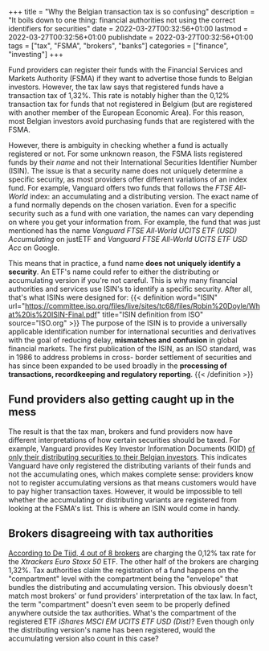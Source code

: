 +++
title = "Why the Belgian transaction tax is so confusing"
description = "It boils down to one thing: financial authorities not using the correct identifiers for securities"
date = 2022-03-27T00:32:56+01:00
lastmod = 2022-03-27T00:32:56+01:00
publishdate = 2022-03-27T00:32:56+01:00
tags = ["tax", "FSMA", "brokers", "banks"]
categories = ["finance", "investing"]
+++

Fund providers can register their funds with the Financial Services and Markets Authority (FSMA) if they want to advertise those funds to Belgian investors. However, the tax law says that registered funds have a transaction tax of 1,32%. This rate is notably higher than the 0,12% transaction tax for funds that not registered in Belgium (but are registered with another member of the European Economic Area). For this reason, most Belgian investors avoid purchasing funds that are registered with the FSMA.

However, there is ambiguity in checking whether a fund is actually registered or not. For some unknown reason, the FSMA lists registered funds by their _name_ and not their International Securities Identifier Number (ISIN). The issue is that a security name does not uniquely determine a specific security, as most providers offer different variations of an index fund. For example, Vanguard offers two funds that follows the _FTSE All-World_ index: an accumulating and a distributing version. The exact name of a fund normally depends on the chosen variation. Even for a specific security such as a fund with one variation, the names can vary depending on where you get your information from. For example, the fund that was just mentioned has the name _Vanguard FTSE All-World UCITS ETF (USD) Accumulating_ on justETF and _Vanguard FTSE All-World UCITS ETF USD Acc_ on Google.

This means that in practice, a fund name **does not uniquely identify a security**. An ETF's name could refer to either the distributing or accumulating version if you're not careful. This is why many financial authorities and services use ISIN's to identify a specific security. After all, that's what ISINs were designed for:
{{< definition word="ISIN" url="https://committee.iso.org/files/live/sites/tc68/files/Robin%20Doyle/What%20is%20ISIN-Final.pdf" title="ISIN definition from ISO" source="ISO.org" >}}
The purpose of the ISIN is to provide a universally applicable identification number for international securities and derivatives with the goal of reducing delay, **mismatches and confusion** in global financial markets. The first publication of the ISIN, as an ISO standard, was in 1986 to address problems in cross- border settlement of securities and has since been expanded to be used broadly in the **processing of transactions, recordkeeping and regulatory reporting**.
{{< /definition >}}

## Fund providers also getting caught up in the mess

The result is that the tax man, brokers and fund providers now have different interpretations of how certain securities should be taxed. For example, Vanguard provides Key Investor Information Documents (KIID) [of only their distributing securities to their Belgian investors](https://global.vanguard.com/portal/site/kiids/be/en/documents). This indicates Vanguard have only registered the distributing variants of their funds and not the accumulating ones, which makes complete sense: providers know not to register accumulating versions as that means customers would have to pay higher transaction taxes. However, it would be impossible to tell whether the accumulating or distributing variants are registered from looking at the FSMA's list. This is where an ISIN would come in handy.

## Brokers disagreeing with tax authorities

[According to De Tijd, 4 out of 8 brokers](https://www.tijd.be/markten-live/fondsen/sectornieuws/banken-rekenen-verschillende-beurstaks-aan-voor-zelfde-tracker/10313628.html) are charging the 0,12% tax rate for the _Xtrackers Euro Stoxx 50_ ETF. The other half of the brokers are charging 1,32%. Tax authorities claim the registration of a fund happens on the "compartment" level with the compartment being the "envelope" that bundles the distributing and accumulating version. This obviously doesn't match most brokers' or fund providers' interpretation of the tax law. In fact, the term "compartment" doesn't even seem to be properly defined anywhere outside the tax authorities. What's the compartment of the registered ETF _iShares MSCI EM UCITS ETF USD (Dist)_? Even though only the distributing version's name has been registered, would the accumulating version also count in this case?
